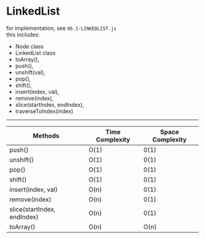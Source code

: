 # LinkedList

for implementation, see `05.1-LINKEDLIST.js`<br>
this includes:

- Node class
- LinkedList class
- toArray(),
- push(),
- unshift(val),
- pop(),
- shift(),
- insert(index, val),
- remove(index),
- slice(startIndex, endIndex),
- traverseToIndex(index)

---

| Methods                     | Time Complexity | Space Complexity |
| --------------------------- | --------------- | ---------------- |
| push()                      | O(1)            | 0(1)             |
| unshift()                   | O(1)            | 0(1)             |
| pop()                       | O(1)            | 0(1)             |
| shift()                     | O(1)            | 0(1)             |
| insert(index, val)          | O(n)            | 0(1)             |
| remove(index)               | O(n)            | 0(1)             |
| slice(startIndex, endIndex) | O(n)            | 0(1)             |
| toArray()                   | O(n)            | O(n)             |
